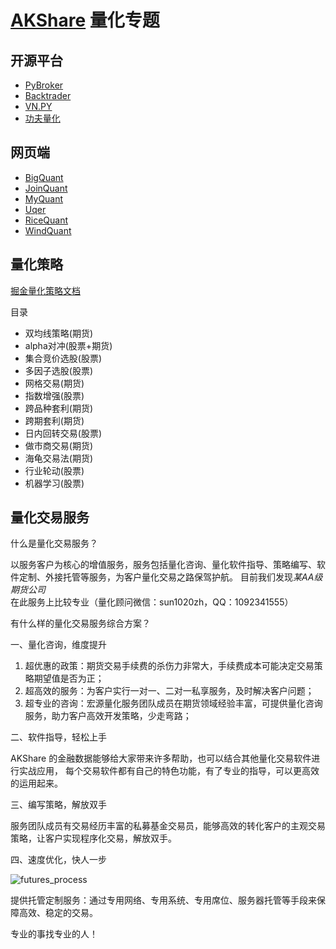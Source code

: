 # [AKShare](https://github.com/akfamily/akshare) 量化专题

## 开源平台

- [PyBroker](https://www.pybroker.com/)
- [Backtrader](https://www.backtrader.com/)
- [VN.PY](https://www.vnpy.com/)
- [功夫量化](https://www.kungfu-trader.com/)

## 网页端

- [BigQuant](https://bigquant.com/)
- [JoinQuant](https://www.joinquant.com/)
- [MyQuant](https://www.myquant.cn/)
- [Uqer](https://uqer.datayes.com/)
- [RiceQuant](https://www.ricequant.com/welcome/)
- [WindQuant](https://www.windquant.com/)

## 量化策略

[掘金量化策略文档](https://jfds-1252952517.cos.ap-chengdu.myqcloud.com/akshare/readme/strategy/classic_strategy_myquant.pdf)

目录
- 双均线策略(期货)
- alpha对冲(股票+期货)
- 集合竞价选股(股票)
- 多因子选股(股票)
- 网格交易(期货)
- 指数增强(股票)
- 跨品种套利(期货)
- 跨期套利(期货)
- 日内回转交易(股票)
- 做市商交易(期货)
- 海龟交易法(期货)
- 行业轮动(股票)
- 机器学习(股票)

## 量化交易服务

什么是量化交易服务？

以服务客户为核心的增值服务，服务包括量化咨询、量化软件指导、策略编写、软件定制、外接托管等服务，为客户量化交易之路保驾护航。
目前我们发现*某AA级期货公司*在此服务上比较专业（量化顾问微信：sun1020zh，QQ：1092341555）

有什么样的量化交易服务综合方案？

一、量化咨询，维度提升

1. 超优惠的政策：期货交易手续费的杀伤力非常大，手续费成本可能决定交易策略期望值是否为正；
2. 超高效的服务：为客户实行一对一、二对一私享服务，及时解决客户问题；
3. 超专业的咨询：宏源量化服务团队成员在期货领域经验丰富，可提供量化咨询服务，助力客户高效开发策略，少走弯路；

二、软件指导，轻松上手

AKShare 的金融数据能够给大家带来许多帮助，也可以结合其他量化交易软件进行实战应用，
每个交易软件都有自己的特色功能，有了专业的指导，可以更高效的运用起来。

三、编写策略，解放双手

服务团队成员有交易经历丰富的私募基金交易员，能够高效的转化客户的主观交易策略，让客户实现程序化交易，解放双手。

四、速度优化，快人一步

![futures_process](https://jfds-1252952517.cos.ap-chengdu.myqcloud.com/akshare/ad/futures_process.png)

提供托管定制服务：通过专用网络、专用系统、专用席位、服务器托管等手段来保障高效、稳定的交易。

专业的事找专业的人！

